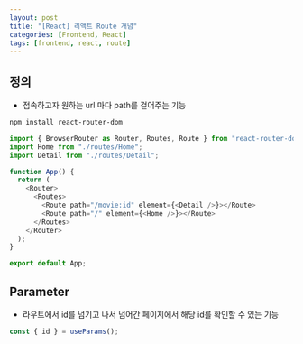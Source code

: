 ```yaml
---
layout: post
title: "[React] 리액트 Route 개념"
categories: [Frontend, React]
tags: [frontend, react, route]
---
```


## 정의

- 접속하고자 원하는 url 마다 path를 걸어주는 기능

```bash
npm install react-router-dom
```

```js
import { BrowserRouter as Router, Routes, Route } from "react-router-dom";
import Home from "./routes/Home";
import Detail from "./routes/Detail";

function App() {
  return (
    <Router>
      <Routes>
        <Route path="/movie:id" element={<Detail />}></Route>
        <Route path="/" element={<Home />}></Route>
      </Routes>
    </Router>
  );
}

export default App;
```

## Parameter

- 라우트에서 id를 넘기고 나서 넘어간 페이지에서 해당 id를 확인할 수 있는 기능

```js
const { id } = useParams();
```

